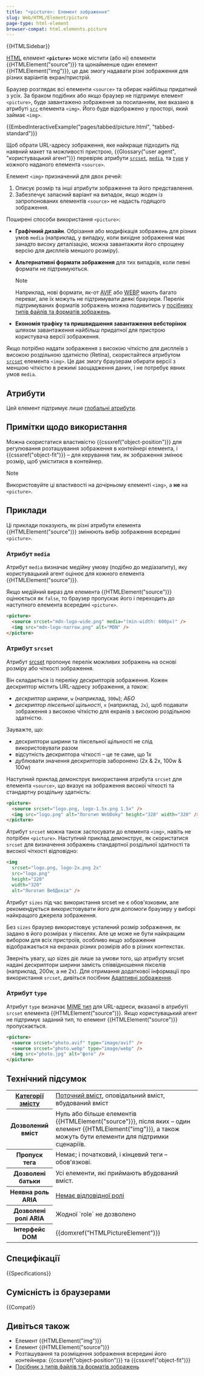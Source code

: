 ```yaml
---
title: "<picture>: Елемент зображення"
slug: Web/HTML/Element/picture
page-type: html-element
browser-compat: html.elements.picture
---
```


{{HTMLSidebar}}

[HTML](/uk/docs/Web/HTML) елемент **`<picture>`** може містити (або ні) елементи {{HTMLElement("source")}} та щонайменше один елемент {{HTMLElement("img")}}, це дає змогу надавати різні зображення для різних варіантів екран/пристрій.

Браузер розглядає всі елементи `<source>` та обирає найбільш придатний з усіх. За браком подібних або якщо браузер не підтримує елемент `<picture>`, буде завантажено зображення за посиланням, яке вказано в атрибуті [`src`](/uk/docs/Web/HTML/Element/img#src) елемента `<img>`. Його буде відображено у просторі, який займає `<img>`.

{{EmbedInteractiveExample("pages/tabbed/picture.html", "tabbed-standard")}}

Щоб обрати URL-адресу зображення, яке найкраще підходить під наявний макет та можливості пристрою, {{Glossary("user agent", "користувацький агент")}} перевіряє атрибути [`srcset`](/uk/docs/Web/HTML/Element/source#srcset), [`media`](/uk/docs/Web/HTML/Element/source#media), та [`type`](/uk/docs/Web/HTML/Element/source#type) у кожного наданого елемента `<source>`.

Елемент `<img>` призначений для двох речей:

1. Описує розмір та інші атрибути зображення та його представлення.
2. Забезпечує запасний варіант на випадок, якщо жоден із запропонованих елементів `<source>` не надасть годящого зображення.

Поширені способи використання `<picture>`:

- **Графічний дизайн**. Обрізання або модифікація зображень для різних умов `media` (наприклад, у випадку, коли вихідне зображення має занадто високу деталізацію, можна завантажити його спрощену версію для дисплеїв меншого розміру).
- **Альтернативні формати зображення** для тих випадків, коли певні формати не підтримуються.

  > [!NOTE]
  > Наприклад, нові формати, як-от [AVIF](/uk/docs/Web/Media/Formats/Image_types#avif_image) або [WEBP](/uk/docs/Web/Media/Formats/Image_types#webp_image) мають багато переваг, але їх можуть не підтримувати деякі браузери. Перелік підтримуваних форматів зображень можна подивитись у [посібнику типів файлів та форматів зображень](/uk/docs/Web/Media/Formats/Image_types).

- **Економія трафіку та пришвидшення завантаження вебсторінок** шляхом завантаження найбільш придатної для пристрою користувача версії зображення.

Якщо потрібно надати зображення з високою чіткістю для дисплеїв з високою роздільною здатністю (Retina), скористайтеся атрибутом [`srcset`](/uk/docs/Web/HTML/Element/img#srcset) елемента `<img>`. Це дає змогу браузерам обирати версії з меншою чіткістю в режимі заощадження даних, і не потребує явних умов `media`.

## Атрибути

Цей елемент підтримує лише [глобальні атрибути](/uk/docs/Web/HTML/Global_attributes).

## Примітки щодо використання

Можна скористатися властивістю {{cssxref("object-position")}} для регулювання розташування зображення в контейнері елемента, і {{cssxref("object-fit")}} – для керування тим, як зображення змінює розмір, щоб уміститися в контейнер.

> [!NOTE]
> Використовуйте ці властивості на дочірньому елементі `<img>`, а **не** на `<picture>`.

## Приклади

Ці приклади показують, як різні атрибути елемента {{HTMLElement("source")}} змінюють вибір зображення всередині `<picture>`.

### Атрибут `media`

Атрибут `media` визначає медійну умову (подібно до медіазапиту), яку користувацький агент оцінює для кожного елемента {{HTMLElement("source")}}.

Якщо медійний вираз для елемента {{HTMLElement("source")}} оцінюється як `false`, то браузер пропускає його і переходить до наступного елемента всередині `<picture>`.

```html
<picture>
  <source srcset="mdn-logo-wide.png" media="(min-width: 600px)" />
  <img src="mdn-logo-narrow.png" alt="MDN" />
</picture>
```

### Атрибут `srcset`

Атрибут [srcset](/uk/docs/Web/HTML/Element/source#srcset) пропонує перелік можливих зображень на основі розміру або чіткості зображення.

Він складається із переліку дескрипторів зображення. Кожен дескриптор містить URL-адресу зображення, а _також_:

- _дескриптор ширини_, `w` (наприклад, `300w`); _АБО_
- _дескриптор піксельної щільності_, `x` (наприклад, `2x`), щоб подавати зображення з високою чіткістю для екранів з високою роздільною здатністю.

Зауважте, що:

- дескриптори ширини та піксельної щільності не слід використовувати разом
- відсутність дескриптора чіткості – це те саме, що 1x
- дублювати значення дескрипторів заборонено (2x & 2x, 100w & 100w)

Наступний приклад демонструє використання атрибута `srcset` для елемента `<source>`, що вказує на зображення високої чіткості та стандартну роздільну здатність:

```html
<picture>
  <source srcset="logo.png, logo-1.5x.png 1.5x" />
  <img src="logo.png" alt="Логотип WebDoky" height="320" width="320" />
</picture>
```

Атрибут `srcset` можна також застосувати до елемента `<img>`, навіть не потрібен `<picture>`. Наступний приклад демонструє, як скористатися `srcset` для визначення зображень стандартної роздільної здатності та високої чіткості відповідно:

```html
<img
  srcset="logo.png, logo-2x.png 2x"
  src="logo.png"
  height="320"
  width="320"
  alt="Логотип ВебДоків" />
```

Атрибут `sizes` під час використання srcset не є обов'язковим, але рекомендується використовувати його для допомоги браузеру у виборі найкращого джерела зображення.

Без `sizes` браузер використовує усталений розмір зображення, як задано в його розмірах у пікселях. Але це може не бути найкращим вибором для всіх пристроїв, особливо якщо зображення відображається на екранах різних розмірів або в різних контекстах.

Зверніть увагу, що sizes діє лише за умови того, що атрибуту srcset надані дескриптори ширини замість співвідношення пікселів (наприклад, 200w, а не 2x).
Для отримання додаткової інформації про використання `srcset`, дивіться посібник [Адаптивні зображення](/uk/docs/Learn/HTML/Multimedia_and_embedding/Responsive_images).

### Атрибут `type`

Атрибут `type` визначає [MIME тип](/uk/docs/Web/HTTP/Basics_of_HTTP/MIME_types) для URL-адреси, вказаної в атрибуті `srcset` елемента {{HTMLElement("source")}}. Якщо користувацький агент не підтримує заданий тип, то елемент {{HTMLElement("source")}} пропускається.

```html
<picture>
  <source srcset="photo.avif" type="image/avif" />
  <source srcset="photo.webp" type="image/webp" />
  <img src="photo.jpg" alt="фото" />
</picture>
```

## Технічний підсумок

<table class="properties">
  <tbody>
    <tr>
      <th scope="row">
        <a href="/uk/docs/Web/HTML/Content_categories"
          >Категорії змісту</a
        >
      </th>
      <td>
        <a href="/uk/docs/Web/HTML/Content_categories#potokovyi-vmist"
          >Поточний вміст</a
        >, оповідальний вміст, вбудований вміст
      </td>
    </tr>
    <tr>
      <th scope="row">Дозволений вміст</th>
      <td>
        Нуль або більше елементів {{HTMLElement("source")}}, після яких – один елемент
        {{HTMLElement("img")}}, а також можуть бути елементи для підтримки сценаріїв.
      </td>
    </tr>
    <tr>
      <th scope="row">Пропуск тега</th>
      <td>Немає; і початковий, і кінцевий теги – обов'язкові.</td>
    </tr>
    <tr>
      <th scope="row">Дозволені батьки</th>
      <td>Усі елементи, які приймають вбудований вміст.</td>
    </tr>
    <tr>
      <th scope="row">Неявна роль ARIA</th>
      <td>
        <a href="https://www.w3.org/TR/html-aria/#dfn-no-corresponding-role"
          >Немає відповідної ролі</a
        >
      </td>
    </tr>
    <tr>
      <th scope="row">Дозволені ролі ARIA</th>
      <td>Жодної `role` не дозволено</td>
    </tr>
    <tr>
      <th scope="row">Інтерфейс DOM</th>
      <td>{{domxref("HTMLPictureElement")}}</td>
    </tr>
  </tbody>
</table>

## Специфікації

{{Specifications}}

## Сумісність із браузерами

{{Compat}}

## Дивіться також

- Елемент {{HTMLElement("img")}}
- Елемент {{HTMLElement("source")}}
- Розташування та розміщення зображення всередині його контейнера: {{cssxref("object-position")}} та {{cssxref("object-fit")}}
- [Посібник з типів файлів та форматів зображень](/uk/docs/Web/Media/Formats/Image_types)
